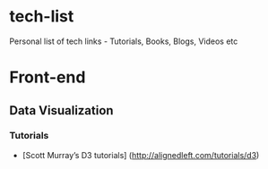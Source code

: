 # tech-list
Personal list of tech links - Tutorials, Books, Blogs, Videos etc

# Front-end

## Data Visualization

### Tutorials

- [Scott Murray’s D3 tutorials] (http://alignedleft.com/tutorials/d3)


